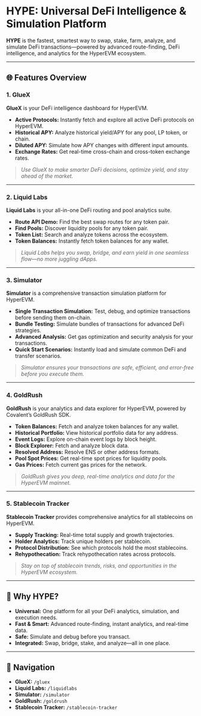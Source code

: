 # HYPE: Universal DeFi Intelligence & Simulation Platform

**HYPE** is the fastest, smartest way to swap, stake, farm, analyze, and simulate DeFi transactions—powered by advanced route-finding, DeFi intelligence, and analytics for the HyperEVM ecosystem.

---

## 🌐 Features Overview

### 1. GlueX

**GlueX** is your DeFi intelligence dashboard for HyperEVM.
- **Active Protocols:** Instantly fetch and explore all active DeFi protocols on HyperEVM.
- **Historical APY:** Analyze historical yield/APY for any pool, LP token, or chain.
- **Diluted APY:** Simulate how APY changes with different input amounts.
- **Exchange Rates:** Get real-time cross-chain and cross-token exchange rates.

> *Use GlueX to make smarter DeFi decisions, optimize yield, and stay ahead of the market.*

---

### 2. Liquid Labs

**Liquid Labs** is your all-in-one DeFi routing and pool analytics suite.
- **Route API Demo:** Find the best swap routes for any token pair.
- **Find Pools:** Discover liquidity pools for any token pair.
- **Token List:** Search and analyze tokens across the ecosystem.
- **Token Balances:** Instantly fetch token balances for any wallet.

> *Liquid Labs helps you swap, bridge, and earn yield in one seamless flow—no more juggling dApps.*

---

### 3. Simulator

**Simulator** is a comprehensive transaction simulation platform for HyperEVM.
- **Single Transaction Simulation:** Test, debug, and optimize transactions before sending them on-chain.
- **Bundle Testing:** Simulate bundles of transactions for advanced DeFi strategies.
- **Advanced Analysis:** Get gas optimization and security analysis for your transactions.
- **Quick Start Scenarios:** Instantly load and simulate common DeFi and transfer scenarios.

> *Simulator ensures your transactions are safe, efficient, and error-free before you execute them.*

---

### 4. GoldRush

**GoldRush** is your analytics and data explorer for HyperEVM, powered by Covalent’s GoldRush SDK.
- **Token Balances:** Fetch and analyze token balances for any wallet.
- **Historical Portfolio:** View historical portfolio data for any address.
- **Event Logs:** Explore on-chain event logs by block height.
- **Block Explorer:** Fetch and analyze block data.
- **Resolved Address:** Resolve ENS or other address formats.
- **Pool Spot Prices:** Get real-time spot prices for liquidity pools.
- **Gas Prices:** Fetch current gas prices for the network.

> *GoldRush gives you deep, real-time analytics and data for the HyperEVM mainnet.*

---

### 5. Stablecoin Tracker

**Stablecoin Tracker** provides comprehensive analytics for all stablecoins on HyperEVM.
- **Supply Tracking:** Real-time total supply and growth trajectories.
- **Holder Analytics:** Track unique holders per stablecoin.
- **Protocol Distribution:** See which protocols hold the most stablecoins.
- **Rehypothecation:** Track rehypothecation rates across protocols.

> *Stay on top of stablecoin trends, risks, and opportunities in the HyperEVM ecosystem.*

---

## 🚀 Why HYPE?

- **Universal:** One platform for all your DeFi analytics, simulation, and execution needs.
- **Fast & Smart:** Advanced route-finding, instant analytics, and real-time data.
- **Safe:** Simulate and debug before you transact.
- **Integrated:** Swap, bridge, stake, and analyze—all in one place.

---

## 🧭 Navigation

- **GlueX:** `/gluex`
- **Liquid Labs:** `/liquidlabs`
- **Simulator:** `/simulator`
- **GoldRush:** `/goldrush`
- **Stablecoin Tracker:** `/stablecoin-tracker`

